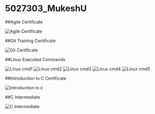 # 5027303_MukeshU

##Agile Certificate

![Agile Certificate](SDLC/AgileCertificate.png)

##Git Training Certificate

![Git Certificate](GIT/GitTraining.png)

##Linux Executed Commands

![Linux cmd1](LINUX/Linux_cmd_1.jpg)
![Linux cmd2](LINUX/Linux_cmd_2.jpg)
![Linux cmd3](LINUX/Linux_cmd_3.jpg)
![Linux cmd4](LINUX/Linux_cmd_4.jpg)
![Linux cmd5](LINUX/Linux_cmd_5.jpg)

##Introduction to C Certificate

![Introduction to c](C_COURSE/Introduction_to_C.jpg)

##C Intermediate

![C Intermediate](C_Course/C_Intermediate.jpg)
